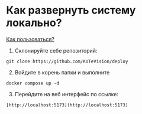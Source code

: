 # Как развернуть систему локально?

[Как пользоваться?](https://docs.google.com/document/d/1HuOshKIO-VWJ_HH_N5DAGP4fWpZiQ89fu-MJJ7GZDAs/edit?tab=t.0)

1. Склонируйте себе репозиторий:

```git
git clone https://github.com/KoTeVision/deploy
```

2. Войдите в корень папки и выполните

```docker
docker compose up -d
```

3. Перейдите на веб интерфейс по ссылке:

```
[http://localhost:5173](http://localhost:5173)
```
